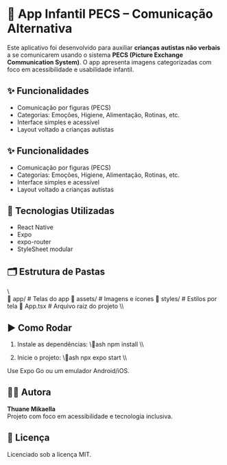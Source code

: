 # 🧩 App Infantil PECS – Comunicação Alternativa

Este aplicativo foi desenvolvido para auxiliar **crianças autistas não verbais** a se comunicarem usando o sistema **PECS (Picture Exchange Communication System)**. O app apresenta imagens categorizadas com foco em acessibilidade e usabilidade infantil.

## ✨ Funcionalidades

- Comunicação por figuras (PECS)
- Categorias: Emoções, Higiene, Alimentação, Rotinas, etc.
- Interface simples e acessível
- Layout voltado a crianças autistas


## ✨ Funcionalidades

- Comunicação por figuras (PECS)
- Categorias: Emoções, Higiene, Alimentação, Rotinas, etc.
- Interface simples e acessível
- Layout voltado a crianças autistas


## 🚀 Tecnologias Utilizadas

- React Native
- Expo
- expo-router
- StyleSheet modular


## 🗂️ Estrutura de Pastas

\\\
📁 app/              # Telas do app
📁 assets/           # Imagens e ícones
📁 styles/           # Estilos por tela
📄 App.tsx           # Arquivo raiz do projeto
\\\


## ▶️ Como Rodar

1. Instale as dependências:
\\\ash
npm install
\\\

2. Inicie o projeto:
\\\ash
npx expo start
\\\

Use Expo Go ou um emulador Android/iOS.


## 👩‍💻 Autora

**Thuane Mikaella**  
Projeto com foco em acessibilidade e tecnologia inclusiva.

## 📄 Licença

Licenciado sob a licença MIT.

